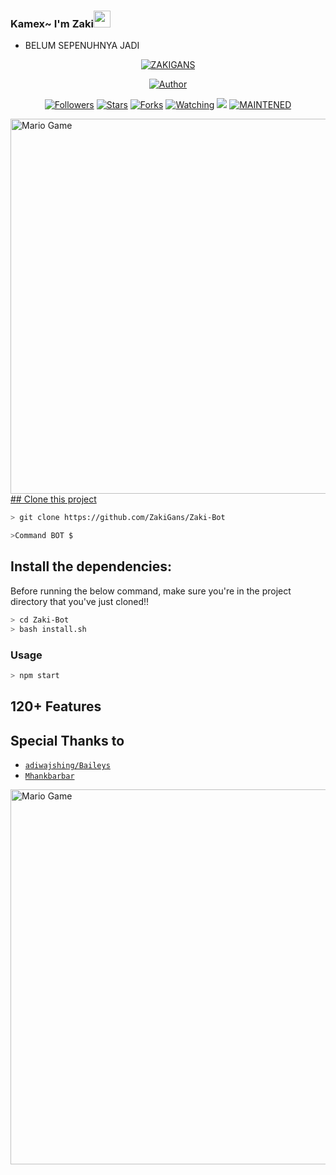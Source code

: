 ### Kamex~ I'm Zaki<img src="https://github.com/TheDudeThatCode/TheDudeThatCode/blob/master/Assets/Hi.gif" width="27px">
<p align="center">

* BELUM SEPENUHNYA JADI

</p>
<p align="center">
<a href="#"><img title="ZAKIGANS" src="https://img.shields.io/badge/Zaki-Bot-green?colorA=%23ff0000&colorB=%23017e40&style=for-the-badge"></a>
</p>
<p align="center">
<a href="https://github.com/ZakiGans"><img title="Author" src="https://img.shields.io/badge/Author-Zaki-Gans-red.svg?style=for-the-badge&logo=github"></a>
</p>
<p align="center">
<a href="https://github.com/ZakiGans/ZaKi-Bot/followers"><img title="Followers" src="https://img.shields.io/github/followers/ZakiGans?color=blue&style=flat-square"></a>
<a href="https://github.com/ZakiGans/Zaki-Bot/stargazers/"><img title="Stars" src="https://img.shields.io/github/stars/ZakiGans/Zaki-Bot?color=red&style=flat-square"></a>
<a href="https://github.com/ZakiGans/Zaki-Bot/network/members"><img title="Forks" src="http://img.shields.io/github/forks/ZakiGans/Zaki-Bot?color=red&style=flat-square"></a>
<a href="https://github.com/ZakiGans/Zaki-Bot/watchers"><img title="Watching" src="https://img.shields.io/github/watchers/ZakiGans/Zaki-Bot?label=Watchers&color=blue&style=flat-square"></a>
<a href="https://hits.seeyoufarm.com"><img src="https://hits.seeyoufarm.com/api/count/incr/badge.svg?url=https%3A%2F%2Fgithub.com%2FXP-TN%2FXP-TNNBOT&count_bg=%2379C83D&title_bg=%23555555&icon=&icon_color=%23E7E7E7&title=Support&edge_flat=false"/></a>
<a href="#"><img title="MAINTENED" src="https://img.shields.io/badge/MAINTENED-YES-blue.svg"</a>
</p>
<img src="https://github.com/TheDudeThatCode/TheDudeThatCode/blob/master/Assets/Developer.gif" alt="Mario Game" width="600" />
## Clone this project

```bash
> git clone https://github.com/ZakiGans/Zaki-Bot
```

```bash
>Command BOT $
```

## Install the dependencies:
Before running the below command, make sure you're in the project directory that
you've just cloned!!

```bash
> cd Zaki-Bot
> bash install.sh
```

### Usage
```bash
> npm start
```

## 120+ Features


## Special Thanks to
* [`adiwajshing/Baileys`](https://github.com/adiwajshing/Baileys)
* [`Mhankbarbar`](https://github.com/MhankBarBar)

<img src="https://github.com/TheDudeThatCode/TheDudeThatCode/blob/master/Assets/Mario_Gameplay.gif" alt="Mario Game" width="600" />
